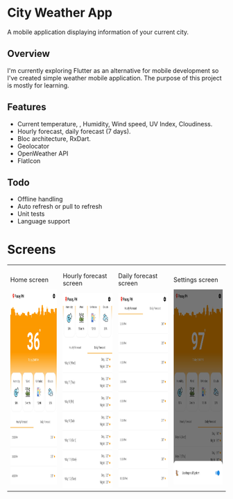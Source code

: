 # City Weather App

A mobile application displaying information of your current city.

## Overview

I'm currently exploring Flutter as an alternative for mobile development so I've created simple weather mobile application. The purpose of this project is mostly for learning.

## Features
- Current temperature, , Humidity, Wind speed, UV Index, Cloudiness.
- Hourly forecast, daily forecast (7 days).
- Bloc architecture, RxDart.
- Geolocator
- OpenWeather API
- FlatIcon 

## Todo
- Offline handling
- Auto refresh or pull to refresh
- Unit tests
- Language support

# Screens

<table>
    <tr>
        <td>
            <p>Home screen</p>
            <img width="250px" height="450px" src="https://github.com/amonoyflow/city_weather/blob/master/assets/markdown/home.png">
        </td>
        <td>
            <p>Hourly forecast screen</p>
            <img width="250px" height="450px" src="https://github.com/amonoyflow/city_weather/blob/master/assets/markdown/daily.png">
        </td>
        <td>
            <p>Daily forecast screen</p>
            <img width="250px" height="450px" src="https://github.com/amonoyflow/city_weather/blob/master/assets/markdown/hourly.png">
        </td>
        <td>
            <p>Settings screen</p>
            <img width="250px" height="450px" src="https://github.com/amonoyflow/city_weather/blob/master/assets/markdown/settings.png">
        </td>
    </tr>
</table>